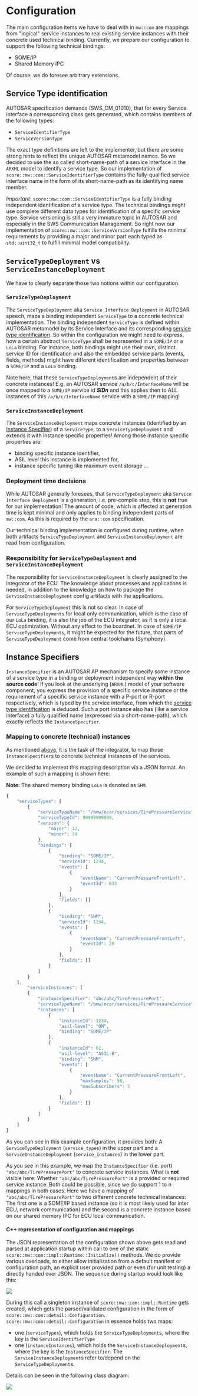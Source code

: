 # Configuration

The main configuration items we have to deal with in `mw::com` are mappings from "logical" service instances to real
existing service instances with their concrete used technical binding.
Currently, we prepare our configuration to support the following technical bindings:
- SOME/IP
- Shared Memory IPC

Of course, we do foresee arbitrary extensions.

## Service Type identification

AUTOSAR specification demands (SWS_CM_01010), that for every Service interface a corresponding class gets generated,
which contains members of the following types:
- `ServiceIdentifierType`
- `ServiceVersionType`

The exact type definitions are left to the implementer, but there are some strong hints to reflect the unique AUTOSAR
metamodel names.
So we decided to use the so called short-name-path of a service interface in the `ARXML` model to identify a service type.
So our implementation of `score::mw::com::ServiceIdentifierType` contains the fully-qualified service interface name in the form
of its short-name-path as its identifying name member.

_Important_: `score::mw::com::ServiceIdentifierType` is a fully binding independent identification of a service type.
The technical bindings might use complete different data types for identification of a specific service type.
Service versioning is still a very immature topic in AUTOSAR and especially in the SWS Communication Management. So
right now our implementation of `score::mw::com::ServiceVersionType` fulfills the minimal requirements by providing a major
and minor part each typed as `std::uint32_t` to fulfill minimal model compatibility.

## `ServiceTypeDeployment` vs `ServiceInstanceDeployment`
We have to clearly separate those two notions within our configuration.

### `ServiceTypeDeployment`
The `ServiceTypeDeployment` aka `Service Interface Deployment` in AUTOSAR speech, maps a binding independent
`ServiceType` to a concrete technical implementation.
The binding independent `ServiceType` is defined within AUTOSAR metamodel by its Service Interface and its
corresponding [service type identification](#service-type-identification).
So within the configuration we might need to express, how a certain abstract `ServiceType` shall be represented in a
`SOME/IP` or a `LoLa` binding. For instance, both bindings might use their own, distinct service ID
for identification and also the embedded service parts (events, fields, methods) might have different identification and
properties between a `SOME/IP` and a `LoLa` binding.

Note here, that these `ServiceTypeDeployment`s are independent of their concrete instances! E.g. an AUTOSAR service
`/a/b/c/InterfaceName` will be once mapped to a `SOME/IP` service id **_SIDn_** and this applies then to ALL instances of
this `/a/b/c/InterfaceName` service with a `SOME/IP` mapping!

### `ServiceInstanceDeployment`
The `ServiceInstanceDeployment` maps concrete instances (identified by an [Instance Specifier](#instance-specifiers)) of
a `ServiceType`, to a `ServiceTypeDeployment` and extends it with instance specific properties! Among those instance
specific properties are:
- binding specific instance identifier,
- ASIL level this instance is implemented for,
- instance specific tuning like maximum event storage ...

### Deployment time decisions
While AUTOSAR generally foresees, that `ServiceTypeDeployment` aka `Service Interface Deployment` is a
generation, i.e. pre-compile step, this is **not** true for our implementation! The amount of code, which is affected at
generation time is kept minimal and only applies to binding independent parts of `mw::com`. As this is required by the
`ara::com` specification.

Our technical binding implementation is configured during runtime, when both artifacts `ServiceTypeDeployment` and
`ServiceInstanceDeployment` are read from configuration.

### Responsibility for `ServiceTypeDeployment` and `ServiceInstanceDeployment`

The responsibility for `ServiceInstanceDeployment` is clearly assigned to the integrator of the ECU. The knowledge
about processes and applications is needed, in addition to the knowledge on how to package the `ServiceInstanceDeployment`
config artifacts with the applications.

For `ServiceTypeDeployment` this is not so clear. In case of `ServiceTypeDeployments` for local only communication,
which is the case of our `LoLa` binding, it is also the job of the ECU integrator, as it is only a local ECU
optimization. Without any effect to the boardnet. In case of `SOME/IP` `ServiceTypeDeployments`, it might be expected
for the future, that parts of `ServiceTypeDeployment` come from central toolchains (Symphony).

## Instance Specifiers

`InstanceSpecifier` is an AUTOSAR AP mechanism to specify some instance of a service type in a binding or deployment
independent way **within the source code**!
If you look at the underlying (`ARXML`) model of your software component, you express the provision of a specific
service instance or the requirement of a specific service instance with a P-port or R-port respectively, which is typed
by the service interface, from which the [service type identification](#service-type-identification) is deduced.
Such a port instance also has (like a service interface) a fully qualified name (expressed via a short-name-path),
which exactly reflects the `InstanceSpecifier`.

### Mapping to concrete (technical) instances
As mentioned [above](#responsibility-for-servicetypedeploymentserviceinstancedeployment), it is the task of the
integrator, to map those `InstanceSpecifier`s to concrete technical instances of the services.

We decided to implement this mapping description via a JSON format.
An example of such a mapping is shown here:

**Note:** The shared memory binding `LoLa` is denoted as `SHM`.

```javascript
{
    "serviceTypes": [
        {
            "serviceTypeName": "/bmw/ncar/services/TirePressureService",
            "serviceTypeId": 99999999999,
            "version": {
                "major": 12,
                "minor": 34
            },
            "bindings": [
                {
                    "binding": "SOME/IP",
                    "serviceId": 1234,
                    "events": [
                        {
                            "eventName": "CurrentPressureFrontLeft",
                            "eventId": 633
                        }
                    ],
                    "fields": []
                },
                {
                    "binding": "SHM",
                    "serviceId": 1234,
                    "events": [
                        {
                            "eventName": "CurrentPressureFrontLeft",
                            "eventId": 20
                        }
                    ],
                    "fields": []
                }
            ]
        }
    ],
        "serviceInstances": [
        {
            "instanceSpecifier": "abc/abc/TirePressurePort",
            "serviceTypeName": "/bmw/ncar/services/TirePressureService",
            "instances": [
                {
                    "instanceId": 1234,
                    "asil-level": "QM",
                    "binding": "SOME/IP"
                },
                {
                    "instanceId": 62,
                    "asil-level": "ASIL-B",
                    "binding": "SHM",
                    "events": [
                        {
                            "eventName": "CurrentPressureFrontLeft",
                            "maxSamples": 50,
                            "maxSubscribers": 5
                        }
                    ],
                    "fields": []
                }
            ]
        }
    ]
}
```
As you can see in this example configuration, it provides both: A `ServiceTypeDeployment` (`service_types`) in the upper
part and a `ServiceInstanceDeployment` (`service_instances`) in the lower part.

As you see in this example, we map the `InstanceSpecifier` (i.e. port) `"abc/abc/TirePressurePort"` to concrete service
instances.
What is **not** visible here: Whether `"abc/abc/TirePressurePort"` is a provided or required service instance. Both
could be possible, since we do support 1 to n mappings in both cases.
Here we have a mapping of `"abc/abc/TirePressurePort"` to two different concrete technical instances: The first one is a
SOME/IP based instance (so it is most likely used for inter ECU, network communication) and the second is a concrete
instance based on our shared memory IPC for ECU local communication.

#### C++ representation of configuration and mappings
The JSON representation of the configuration shown above gets read and parsed at application startup within call to one
of the static `score::mw::com::impl::Runtime::Initialize()` methods. We do provide various overloads, to either allow
initialization from a default manifest or configuration path, an explicit user provided path or even (for unit testing)
a directly handed over JSON.
The sequence during startup would look like this:

<img src="https://www.plantuml.com/plantuml/proxy?src=https://raw.githubusercontent.com/eclipse-score/communication/refs/heads/main/score/mw/com/design/configuration/sequence_startup_view.puml">

During this call a singleton instance of `score::mw::com::impl::Runtime` gets created, which gets the parsed/validated
configuration in the form of `score::mw::com::detail::Configuration`.
`score::mw::com::detail::Configuration` in essence holds two maps:
* one (`serviceTypes`), which holds the `ServiceTypeDeployment`s, where the key is the `ServiceIdentifierType`
* one (`instanceInstances`), which holds the `ServiceInstanceDeployment`s, where the key is the `InstanceSpecifier`. The
  `ServiceInstanceDeployment`s refer to/depend on the `ServiceTypeDeployment`s.

Details can be seen in the following class diagram:

<img src="https://www.plantuml.com/plantuml/proxy?src=https://raw.githubusercontent.com/eclipse-score/communication/refs/heads/main/score/mw/com/design/configuration/structural_view.puml">
